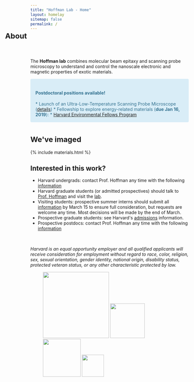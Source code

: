 ```yaml
---
title: "Hoffman Lab - Home"
layout: homelay
sitemap: false
permalink: /
---
```


<h1 class="home-label" style="position: relative; right: 16%; bottom: 38px"><small>About</small></h1>

The **Hoffman lab** combines molecular beam epitaxy and scanning probe microscopy to understand and control the nanoscale electronic and magnetic properties of exotic materials.
 

 <div class="alert alert-info" role="alert">
<h4>
  Postdoctoral positions available!
</h4>
* Launch of an Ultra-Low-Temperature Scanning Probe Microscope (<a href="{{ site.url }}{{ site.baseurl }}/files/2018-postdoc-job-ad-STM-dil-fridge.pdf">details</a>)
* Fellowship to explore energy-related materials (<b>due Jan 16, 2019</b>):
  * <a style='jkjkcolor: #698e96' href="http://www.environment.harvard.edu/environmental-fellows-program">Harvard Environmental Fellows Program</a>
</div>

<style>
.alert-info {
    color: #31708f;
    background-color: #d9edf7;
    border-color: #bce8f1;
}

.alert {
    padding: 15px;
    margin-bottom: 20px;
    border: 1px solid transparent;
    border-radius: 4px;
}
</style>

<h1 class="home-label"><small>We've imaged</small></h1>
 {% include materials.html %}


## Interested in this work?


 * Harvard undergrads: contact Prof. Hoffman any time with the following <a href="{{ site.url }}{{ site.baseurl }}/undergrads">information</a>
 * Harvard graduate students (or admitted prospectives) should talk to <a href="http://www.physics.harvard.edu/people/facpages/hoffman.html">Prof.  Hoffman</a> and visit the <a href="{{ site.url }}{{ site.baseurl }}/images/map2.jpg">lab</a>.
 * Visiting students: prospective summer interns should submit all <a href="{{ site.url }}{{ site.baseurl }}/visiting">information</a> by March 15 to ensure full consideration, but requests are welcome any time. Most 
decisions will be made by the end of March.
 * Prospective graduate students: see Harvard's <a href="http://www.physics.harvard.edu/academics/grad/admissions.html">admissions</a> information.
 * Prospective postdocs: contact Prof. Hoffman any time with the following <a href="http://hoffman.physics.harvard.edu/people/Postdoc.php">information</a>

<br><br> 
<i>Harvard is an equal opportunity employer and all qualified applicants will receive consideration for employment 
without regard to race, color, religion, sex, sexual orientation, gender identity, national origin, disability status, protected veteran status, 
or any other characteristic protected by law.</i>
 
<figure class="fourth">
  <img src="http://hoffman.physics.harvard.edu/funding/CIQM-Logo.png" style="width: 210px">
  <img src="http://hoffman.physics.harvard.edu/funding/nsf.jpg" style="width: 110px">
  <img src="http://hoffman.physics.harvard.edu/funding/moore-foundation-logo.png" style="width: 120px">
  <img src="http://hoffman.physics.harvard.edu/funding/DOE-logo.png" style="height:70px">
</figure>






